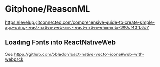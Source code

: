 # Gitphone/ReasonML

<https://levelup.gitconnected.com/comprehensive-guide-to-create-simple-app-using-react-native-web-and-react-native-elements-306cf43fb8d7>

## Loading Fonts into ReactNativeWeb

See <https://github.com/oblador/react-native-vector-icons#web-with-webpack>